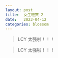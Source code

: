 ```yaml
---
layout: post
title:  女生班赛 2
date:   2023-04-12
categories: blossom
---
```


>   LCY 太强啦！！！

>   LCY 太强啦！！！